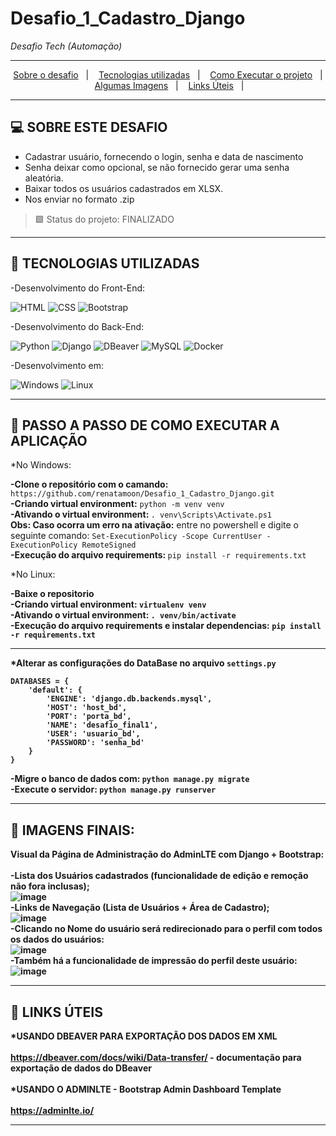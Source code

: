 # Desafio_1_Cadastro_Django

<i>Desafio Tech (Automação)</i><br>

<hr>
<p align="center">
  <a href="#desafio">Sobre o desafio</a>&nbsp;&nbsp;&nbsp;|&nbsp;&nbsp;&nbsp;
  <a href="#tecnologias">Tecnologias utilizadas</a>&nbsp;&nbsp;&nbsp;|&nbsp;&nbsp;&nbsp;
  <a href="#instalacao">Como Executar o projeto</a>&nbsp;&nbsp;&nbsp;|&nbsp;&nbsp;&nbsp;  
  <a href="#imagens">Algumas Imagens</a>&nbsp;&nbsp;&nbsp;|&nbsp;&nbsp;&nbsp; 
  <a href="#links_apps">Links Úteis</a>&nbsp;&nbsp;&nbsp;|&nbsp;&nbsp;&nbsp;
</p>
<hr>

## <a id="projeto"> 💻 SOBRE ESTE DESAFIO </a><br>

- Cadastrar usuário, fornecendo o login, senha e data de nascimento
- Senha deixar como opcional, se não fornecido gerar uma senha aleatória.
- Baixar todos os usuários cadastrados em XLSX.
- Nos enviar no formato .zip

> 🟩 Status do projeto: FINALIZADO <br>
<hr>
  
  ## <a id="tecnologias"> 🧪 TECNOLOGIAS UTILIZADAS </a>

-Desenvolvimento do Front-End:

![HTML](https://img.shields.io/badge/HTML5-E34F26?style=for-the-badge&logo=html5&logoColor=white)
![CSS](https://img.shields.io/badge/CSS3-1572B6?style=for-the-badge&logo=css3&logoColor=white)
![Bootstrap](https://img.shields.io/badge/Bootstrap-563D7C?style=for-the-badge&logo=bootstrap&logoColor=white)

-Desenvolvimento do Back-End:

![Python](https://img.shields.io/badge/Python-3776AB?style=for-the-badge&logo=python&logoColor=white)
![Django](https://img.shields.io/badge/Django-092E20?style=for-the-badge&logo=django&logoColor=green)
![DBeaver](https://img.shields.io/badge/Django-092E20?style=for-the-badge&logo=django&logoColor=green)
![MySQL](https://img.shields.io/badge/MySQL-005C84?style=for-the-badge&logo=mysql&logoColor=white)
![Docker](https://img.shields.io/badge/Docker-2CA5E0?style=for-the-badge&logo=docker&logoColor=white)

-Desenvolvimento em:

![Windows](https://img.shields.io/badge/Windows-0078D6?style=for-the-badge&logo=windows&logoColor=white)
![Linux](https://img.shields.io/badge/Linux-FCC624?style=for-the-badge&logo=linux&logoColor=black)

<hr>

## <a id="instalacao"> 🔴 PASSO A PASSO DE COMO EXECUTAR A APLICAÇÃO </a> 

*No Windows:

<b>-Clone o repositório com o camando:</b> `https://github.com/renatamoon/Desafio_1_Cadastro_Django.git` <br>
<b>-Criando virtual environment:</b> `python -m venv venv`<br>
<b>-Ativando o virtual environment: </b>`. venv\Scripts\Activate.ps1`<br>
<b>Obs: Caso ocorra um erro na ativação:</b> entre no powershell e digite o seguinte comando: `Set-ExecutionPolicy -Scope CurrentUser -ExecutionPolicy RemoteSigned`<br>
<b>-Execução do arquivo requirements: </b>`pip install -r requirements.txt`<br>

*No Linux:

<b>-Baixe o repositorio<br>
<b>-Criando virtual environment:</b> `virtualenv venv`<br>
<b>-Ativando o virtual environment:</b> `. venv/bin/activate`<br>
<b>-Execução do arquivo requirements e instalar dependencias:</b> `pip install -r requirements.txt`<br>
  
 <hr> 
  
*Alterar as configurações do DataBase no arquivo <b>`settings.py`</b> <br>

```
DATABASES = {
    'default': {
        'ENGINE': 'django.db.backends.mysql',
        'HOST': 'host_bd',
        'PORT': 'porta_bd',
        'NAME': 'desafio_final1',
        'USER': 'usuario_bd',
        'PASSWORD': 'senha_bd'    
    }
}
```

-Migre o banco de dados com: `python manage.py migrate` <br>
-Execute o servidor: `python manage.py runserver` <br>
  
<hr>

## <a id="imagens"> 🔴 IMAGENS FINAIS: </a> 

Visual da Página de Administração do AdminLTE com Django + Bootstrap:<br>
  <br>
-Lista dos Usuários cadastrados (funcionalidade de edição e remoção não fora inclusas);
<br>
![image](https://user-images.githubusercontent.com/87100340/143511328-98bfc273-842d-4ea6-8820-671d1690b0c0.png)
<br>
-Links de Navegação (Lista de Usuários + Área de Cadastro);<br>
![image](https://user-images.githubusercontent.com/87100340/143511473-0eba91e3-b901-42ee-a39f-23b6f29288d0.png)
<br>
-Clicando no Nome do usuário será redirecionado para o perfil com todos os dados do usuários:
<br>
![image](https://user-images.githubusercontent.com/87100340/143511496-8a836b97-6370-4a40-90b6-3b2821a2b1c6.png)
<br>
-Também há a funcionalidade de impressão do perfil deste usuário:
<br>
![image](https://user-images.githubusercontent.com/87100340/143511623-fb3a0146-1e03-4a70-a6f9-17c6f0288538.png)

<hr>
  
## <a id="links_apps"> 🔴 LINKS ÚTEIS </a> 

*USANDO DBEAVER PARA EXPORTAÇÃO DOS DADOS EM XML <br>
<br>
https://dbeaver.com/docs/wiki/Data-transfer/ - documentação para exportação de dados do DBeaver<br>
<br>
*USANDO O ADMINLTE - Bootstrap Admin Dashboard Template<br>
<br>
https://adminlte.io/<br>
  
<hr>

